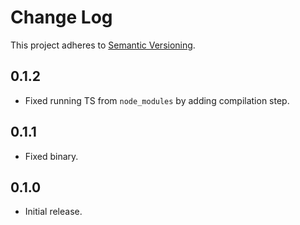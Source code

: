 # Change Log

This project adheres to [Semantic Versioning](http://semver.org/).

## 0.1.2

- Fixed running TS from `node_modules` by adding compilation step.

## 0.1.1

- Fixed binary.

## 0.1.0

- Initial release.
